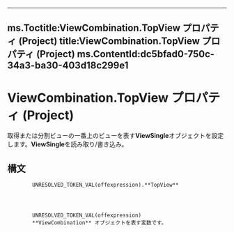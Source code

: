 

---
ms.Toctitle:ViewCombination.TopView プロパティ (Project)
title:ViewCombination.TopView プロパティ (Project)
ms.ContentId:dc5bfad0-750c-34a3-ba30-403d18c299e1
---
# ViewCombination.TopView プロパティ (Project)




取得または分割ビューの一番上のビューを表す**ViewSingle**オブジェクトを設定します。**ViewSingle**を読み取り/書き込み。

## 構文

            UNRESOLVED_TOKEN_VAL(offexpression).**TopView**




            UNRESOLVED_TOKEN_VAL(offexpression)
            **ViewCombination** オブジェクトを表す変数です。




